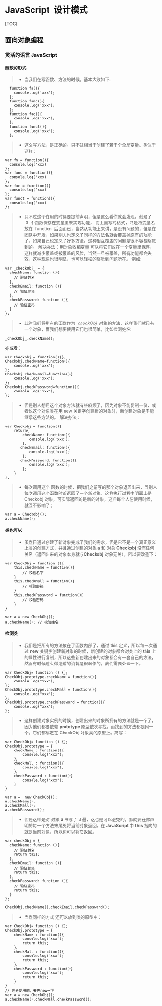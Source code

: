 # JavaScript  设计模式

[TOC]

## 面向对象编程

### 灵活的语言 JavaScript

#### 函数的形式

> - 当我们在写函数、方法的时候，基本大致如下:

```
  function fn(){
    console.log('xxx');
  };
  function func(){
    console.log('xxx');
  };
  function fuc(){
    console.log('xxx');
  };
  function funct(){
    console.log('xxx');
  };
```

> - 这么写方法，是正确的。只不过相当于创建了若干个全局变量。类似于这样：

```
var fn = function(){
  console.log('xxx)
};
var func = function(){
  console.log('xxx)
};
var fuc = function(){
  console.log('xxx)
};
var funct = function(){
  console.log('xxx)
};
```

> - 只不过这个在用的时候要提前声明，但是这么看你就会发现，创建了  3  个函数保存在变量里来实现功能，
>   而上面写的格式，只是将变量名放在  function  后面而已，当然从功能上来讲，是没有问题的，但是在团队中开发，如果别人也定义了同样的方法名就会覆盖掉原有的功能了，如果自己也定义了好多方法，这种相互覆盖的问题是很不容易察觉到的。
>   解决办法：用对象收编变量
>   可以将它们放在一个变量里保存，这样就减少覆盖或被覆盖的风险，当然一旦被覆盖，所有功能都会失效，这种现象也很明显，也可以轻松的察觉到问题所在。
>   例如:

```
var _checkObj_ = {
  checkName: function (){
    // 验证姓名
  },
  checkEmail: function (){
    // 验证邮箱
  },
  checkPassword: function (){
    // 验证密码
  }
};
```

> - 此时我们将所有的函数作为  *checkObj*  对象的方法，这样我们就只有一个对象，而我们想要使用它们也很简单，比如检测姓名:

```
_checkObj_.checkName();
```

亦或者：

```
var Checkobj = function(){};
Checkobj.checkName=function(){
    console.log('xxx');
};
Checkobj.checkEmail=function(){
    console.log('xxx');
};
Checkobj.checkPassword=function(){
    console.log('xxx');
};
```

> - 但是别人想用这个对象方法就有些麻烦了，因为对象不能复制一份，或者说这个对象类在用 new 关键字创建新的对象时，新创建对象是不能继承这些方法的。
>   解决办法：

```
var Checkobj = function(){
    return{
        checkName: function(){
           console.log('xxx');
        };
       checkEmail: function(){
           console.log('xxx');
        };
       checkPassword: function(){
           console.log('xxx');
        };
    }
};

```

> - 每次调用这个 函数的时候，把我们之前写的那个对象返回出来，当别人每次调用这个函数时都返回了一个新对象，这样执行过程中明面上是 Checkobj 对象，可实际返回的是新的对象，这样每个人在使用时候，就互不影响了；

```
var a = Checkobj();
a.checkName();
```

#### 类也可以

> - 虽然日通过创建了新对象完成了我们的需求，但是它不是一个真正意义上类的创建方式，并且通过创建的对象 **a** 和 对象 **Checkobj** 没有任何关系（返回出来的对象本身就与**Checkobj** 对象无关），所以要改造下：

```
var CheckObj = function (){
    this.checkName = function(){
        // 校验名字
    }
    this.checkMall = function(){
        // 校验邮箱
    }
    this.checkPassword = function(){
        // 校验密码
    }
}

var a = new CheckObj();
a.checkName(); // 校验姓名
```

#### 检测类

> - 我们是把所有的方法放在了函数内部了，通过 this 定义，所以每一次通过 **new** 关键字创建新对象的时候，新创建的对象都会对类上的 **this** 上的属性进行复制，所以这些新创建出来的对象都会有一套自己的方法，然而有时候这么做造成的消耗是很奢侈的，我们需要处理一下。

```
var CheckObj= function () {};
CheckObj.prototype.checkName = function(){
    console.log("xxx");
};
CheckObj.prototype.checkMall = function(){
    console.log("xxx");
};
CheckObj.prototype.checkPassword = function(){
    console.log("xxx");
};
```

> - 这样创建对象实例的时候，创建出来的对象所拥有的方法就是一个了，因为他们都要依赖 **prototype** 原型依次寻找，而找到的方法都是同一个，它们都绑定在 CheckObj 对象类的原型上。简写：

```
var CheckObj= function () {};
CheckObj.prototype = {
    checkName : function(){
        console.log("xxx");
    },
    checkMall : function(){
        console.log("xxx");
    },
    checkPassword : function(){
        console.log("xxx");
    }
}

var a =  new CheckObj();
a.checkName();
a.checkMall();
a.checkPassword();
```

> - 但是这样是对 对象 **a** 书写了 3 遍，这也是可以避免的，那就要在你声明的每一个方法末尾处将当前对象返回，在 **JavaScript** 中 **this** 指向的就是当前对象，所以你可以将它返回。

```
var checkObj = {
  checkName: function (){
    // 验证姓名
    return this;
  },
  checkEmail: function (){
    // 验证邮箱
    return this;
  },
  checkPassword: function (){
    // 验证密码
    return this;
  }
};

CheckObj.checkName().checkEmail.checkPassword();
```

> - 当然同样的方式 还可以放到类的原型中：

```
var CheckObj= function () {};
CheckObj.prototype = {
    checkName : function(){
        console.log("xxx");
        return this;
    },
    checkMall : function(){
        console.log("xxx");
        return this;
    },
    checkPassword : function(){
        console.log("xxx");
        return this;
    }
}
// 但是使用前，要先new一下
var a = new CheckObj();
a.checkName().checkMall.checkPassword();
```
